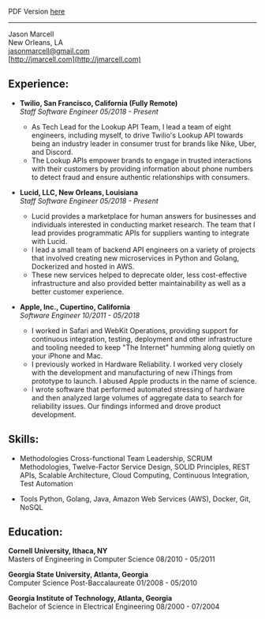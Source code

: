 PDF Version [here](https://github.com/jasmarc/Resume/blob/master/Marcell,%20Jason%20-%20Resume.pdf?raw=true)

----------

Jason Marcell  
New Orleans, LA  
[jasonmarcell@gmail.com](mailto:jasonmarcell@gmail.com)  
[http://jmarcell.com](http://jmarcell.com)  

Experience:
-----------

- **Twilio, San Francisco, California (Fully Remote)**  
*Staff Software Engineer 05/2018 - Present*
  - As Tech Lead for the Lookup API Team, I lead a team of eight engineers, including myself, to drive Twilio's Lookup API towards being an industry leader in consumer trust for brands like Nike, Uber, and Discord.
  - The Lookup APIs empower brands to engage in trusted interactions with their customers by providing information about phone numbers to detect fraud and ensure authentic relationships with consumers.

- **Lucid, LLC, New Orleans, Louisiana**  
*Staff Software Engineer 05/2018 - Present*
  - Lucid provides a marketplace for human answers for businesses and individuals interested in conducting market research. The team that I lead provides programmatic APIs for suppliers wanting to integrate with Lucid.
  - I lead a small team of backend API engineers on a variety of projects that involved creating new microservices in Python and Golang, Dockerized and hosted in AWS.
  - These new services helped to deprecate older, less cost-effective infrastructure and also provided better maintainability as well as a better customer experience.

- **Apple, Inc., Cupertino, California**  
*Software Engineer 10/2011 - 05/2018*
  - I worked in Safari and WebKit Operations, providing support for continuous integration, testing, deployment and other infrastructure and tooling needed to keep "The Internet" humming along quietly on your iPhone and Mac.
  - I previously worked in Hardware Reliability. I worked very closely with the development and manufacturing of new iThings from prototype to launch. I abused Apple products in the name of science.
  - I wrote software that performed automated stressing of hardware and then analyzed large volumes of aggregate data to search for reliability issues. Our findings informed and drove product development.

Skills:
-------------

* Methodologies
 Cross-functional Team Leadership, SCRUM Methodologies, Twelve-Factor Service Design, SOLID Principles, REST APIs, Scalable Architecture, Cloud Computing, Continuous Integration, Test Automation
  
* Tools
 Python, Golang, Java, Amazon Web Services (AWS), Docker, Git, NoSQL


Education:
----------
**Cornell University, Ithaca, NY**  
Masters of Engineering in Computer Science 08/2010 - 05/2011

**Georgia State University, Atlanta, Georgia**  
Computer Science Post-Baccalaureate 01/2008 - 05/2010

**Georgia Institute of Technology, Atlanta, Georgia**  
Bachelor of Science in Electrical Engineering 08/2000 - 07/2004

